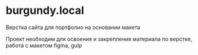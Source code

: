 # burgundy.local
Верстка сайта для портфолио на основании макета

Проект необходим для освоения и закрепления материала по верстке, работа с макетом figma, gulp
